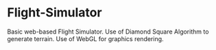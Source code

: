 # Flight-Simulator
Basic web-based Flight Simulator. Use of Diamond Square Algorithm to generate terrain. Use of WebGL for graphics rendering.
